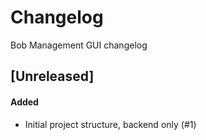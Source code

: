 # Changelog

Bob Management GUI changelog

## [Unreleased]

#### Added
- Initial project structure, backend only (#1)

